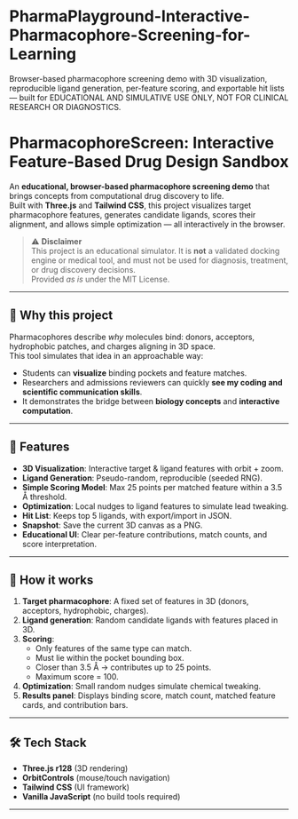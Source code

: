 # PharmaPlayground-Interactive-Pharmacophore-Screening-for-Learning
Browser-based pharmacophore screening demo with 3D visualization, reproducible ligand generation, per-feature scoring, and exportable hit lists — built for EDUCATIONAL AND SIMULATIVE USE ONLY, NOT FOR CLINICAL RESEARCH OR DIAGNOSTICS.
# PharmacophoreScreen: Interactive Feature-Based Drug Design Sandbox

An **educational, browser-based pharmacophore screening demo** that brings concepts from computational drug discovery to life.  
Built with **Three.js** and **Tailwind CSS**, this project visualizes target pharmacophore features, generates candidate ligands, scores their alignment, and allows simple optimization — all interactively in the browser.

> ⚠️ **Disclaimer**  
> This project is an educational simulator. It is **not** a validated docking engine or medical tool, and must not be used for diagnosis, treatment, or drug discovery decisions.  
> Provided *as is* under the MIT License.

---

## 🎯 Why this project
Pharmacophores describe *why* molecules bind: donors, acceptors, hydrophobic patches, and charges aligning in 3D space.  
This tool simulates that idea in an approachable way:
- Students can **visualize** binding pockets and feature matches.  
- Researchers and admissions reviewers can quickly **see my coding and scientific communication skills**.  
- It demonstrates the bridge between **biology concepts** and **interactive computation**.

---

## 🚀 Features
- **3D Visualization**: Interactive target & ligand features with orbit + zoom.  
- **Ligand Generation**: Pseudo-random, reproducible (seeded RNG).  
- **Simple Scoring Model**: Max 25 points per matched feature within a 3.5 Å threshold.  
- **Optimization**: Local nudges to ligand features to simulate lead tweaking.  
- **Hit List**: Keeps top 5 ligands, with export/import in JSON.  
- **Snapshot**: Save the current 3D canvas as a PNG.  
- **Educational UI**: Clear per-feature contributions, match counts, and score interpretation.

---

## 🧩 How it works
1. **Target pharmacophore**: A fixed set of features in 3D (donors, acceptors, hydrophobic, charges).  
2. **Ligand generation**: Random candidate ligands with features placed in 3D.  
3. **Scoring**:  
   - Only features of the same type can match.  
   - Must lie within the pocket bounding box.  
   - Closer than 3.5 Å → contributes up to 25 points.  
   - Maximum score = 100.  
4. **Optimization**: Small random nudges simulate chemical tweaking.  
5. **Results panel**: Displays binding score, match count, matched feature cards, and contribution bars.

---


## 🛠️ Tech Stack
- **Three.js r128** (3D rendering)  
- **OrbitControls** (mouse/touch navigation)  
- **Tailwind CSS** (UI framework)  
- **Vanilla JavaScript** (no build tools required)

---
